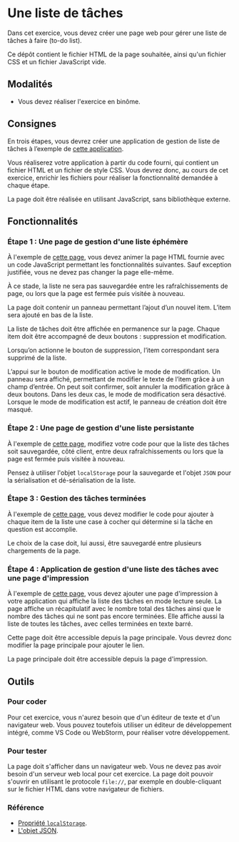 # Une liste de tâches

Dans cet exercice, vous devez créer une page web pour gérer une liste de tâches à faire (to-do list).

Ce dépôt contient le fichier HTML de la page souhaitée, ainsi qu'un fichier CSS et un fichier JavaScript vide.

## Modalités
- Vous devez réaliser l'exercice en binôme.

## Consignes
En trois étapes, vous devrez créer une application de gestion de liste de tâches à l’exemple de [cette application](https://polytechlyon.github.io/3a-isi-alt-24-25-tp1-todo-list-examples/step4/).

Vous réaliserez votre application à partir du code fourni, qui contient un fichier HTML et un fichier de style CSS.
Vous devrez donc, au cours de cet exercice, enrichir les fichiers pour réaliser la fonctionnalité demandée à chaque étape.

La page doit être réalisée en utilisant JavaScript, sans bibliothèque externe.

## Fonctionnalités

### Étape 1 : Une page de gestion d'une liste éphémère
À l'exemple de [cette page](https://polytechlyon.github.io/3a-isi-alt-24-25-tp1-todo-list-examples/step1/),
vous devez animer la page HTML fournie avec un code JavaScript permettant les fonctionnalités suivantes.
Sauf exception justifiée, vous ne devez pas changer la page elle-même.

À ce stade, la liste ne sera pas sauvegardée entre les rafraîchissements de page, ou lors que la page est fermée puis visitée à nouveau.

La page doit contenir un panneau permettant l’ajout d’un nouvel item.
L’item sera ajouté en bas de la liste.

La liste de tâches doit être affichée en permanence sur la page.
Chaque item doit être accompagné de deux boutons : suppression et modification.

Lorsqu’on actionne le bouton de suppression, l’item correspondant sera supprimé de la liste.

L’appui sur le bouton de modification active le mode de modification.
Un panneau sera affiché, permettant de modifier le texte de l’item grâce à un champ d’entrée.
On peut soit confirmer, soit annuler la modification grâce à deux boutons.
Dans les deux cas, le mode de modification sera désactivé.
Lorsque le mode de modification est actif, le panneau de création doit être masqué.

### Étape 2 : Une page de gestion d'une liste persistante
À l'exemple de [cette page](https://polytechlyon.github.io/3a-isi-alt-24-25-tp1-todo-list-examples/step2/),
modifiez votre code pour que la liste des tâches soit sauvegardée, côté client, entre deux rafraîchissements ou lors que la page est fermée puis visitée à nouveau.

Pensez à utiliser l'objet `localStorage` pour la sauvegarde et l'objet `JSON` pour la sérialisation et dé-sérialisation de la liste.

### Étape 3 : Gestion des tâches terminées
À l'exemple de [cette page](https://polytechlyon.github.io/3a-isi-alt-24-25-tp1-todo-list-examples/step3/),
vous devez modifier le code pour ajouter à chaque item de la liste une case à cocher qui détermine si la tâche en question est accomplie.

Le choix de la case doit, lui aussi, être sauvegardé entre plusieurs chargements de la page. 

### Étape 4 : Application de gestion d'une liste des tâches avec une page d'impression
À l'exemple de [cette page](https://polytechlyon.github.io/3a-isi-alt-24-25-tp1-todo-list-examples/step4/),
vous devez ajouter une page d'impression à votre application qui affiche la liste des tâches en mode lecture seule.
La page affiche un récapitulatif avec le nombre total des tâches ainsi que le nombre des tâches qui ne sont pas encore terminées.
Elle affiche aussi la liste de toutes les tâches, avec celles terminées en texte barré.

Cette page doit être accessible depuis la page principale. Vous devrez donc modifier la page principale pour ajouter le lien.

La page principale doit être accessible depuis la page d'impression.


## Outils
### Pour coder
Pour cet exercice, vous n'aurez besoin que d'un éditeur de texte et d'un navigateur web.
Vous pouvez toutefois utiliser un éditeur de développement intégré, comme VS Code ou WebStorm, pour réaliser votre développement.

### Pour tester
La page doit s'afficher dans un navigateur web.
Vous ne devez pas avoir besoin d'un serveur web local pour cet exercice.
La page doit pouvoir s'ouvrir en utilisant le protocole `file://`, par exemple en double-cliquant sur le fichier HTML dans votre navigateur de fichiers.

### Référence
* [Propriété `localStorage`](https://developer.mozilla.org/en-US/docs/Web/API/Window/localStorage).
* [L'objet JSON](https://developer.mozilla.org/en-US/docs/Web/JavaScript/Reference/Global_Objects/JSON).
